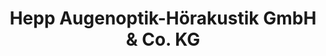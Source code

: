 ---
title: "Hepp Augenoptik-Hörakustik GmbH & Co. KG"
url: /singen-hohentwiel/hepp-augenoptik-hoerakustik-gmbh-und-co-kg/
shop: Optiker
---